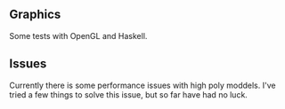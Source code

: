 Graphics
--------

Some tests with OpenGL and Haskell.

Issues
------

Currently there is some performance issues with
high poly moddels. I've tried a few things to solve
this issue, but so far have had no luck.
